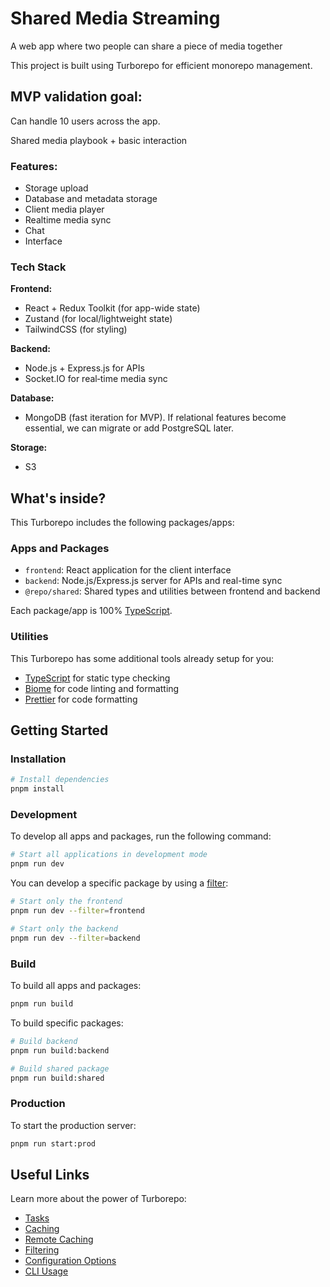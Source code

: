 # Shared Media Streaming

A web app where two people can share a piece of media together

This project is built using Turborepo for efficient monorepo management.

## MVP validation goal:

Can handle 10 users across the app.

Shared media playbook + basic interaction

### Features:

- Storage upload
- Database and metadata storage
- Client media player
- Realtime media sync
- Chat
- Interface

### Tech Stack

**Frontend:**
- React + Redux Toolkit (for app-wide state)
- Zustand (for local/lightweight state)
- TailwindCSS (for styling)

**Backend:**
- Node.js + Express.js for APIs
- Socket.IO for real‑time media sync

**Database:**
- MongoDB (fast iteration for MVP). If relational features become essential, we can migrate or add PostgreSQL later.

**Storage:**
- S3

## What's inside?

This Turborepo includes the following packages/apps:

### Apps and Packages

- `frontend`: React application for the client interface
- `backend`: Node.js/Express.js server for APIs and real-time sync
- `@repo/shared`: Shared types and utilities between frontend and backend

Each package/app is 100% [TypeScript](https://www.typescriptlang.org/).

### Utilities

This Turborepo has some additional tools already setup for you:

- [TypeScript](https://www.typescriptlang.org/) for static type checking
- [Biome](https://biomejs.dev/) for code linting and formatting
- [Prettier](https://prettier.io) for code formatting

## Getting Started

### Installation

```bash
# Install dependencies
pnpm install
```

### Development

To develop all apps and packages, run the following command:

```bash
# Start all applications in development mode
pnpm run dev
```

You can develop a specific package by using a [filter](https://turborepo.com/docs/crafting-your-repository/running-tasks#using-filters):

```bash
# Start only the frontend
pnpm run dev --filter=frontend

# Start only the backend
pnpm run dev --filter=backend
```

### Build

To build all apps and packages:

```bash
pnpm run build
```

To build specific packages:

```bash
# Build backend
pnpm run build:backend

# Build shared package
pnpm run build:shared
```

### Production

To start the production server:

```bash
pnpm run start:prod
```

## Useful Links

Learn more about the power of Turborepo:

- [Tasks](https://turborepo.com/docs/crafting-your-repository/running-tasks)
- [Caching](https://turborepo.com/docs/crafting-your-repository/caching)
- [Remote Caching](https://turborepo.com/docs/core-concepts/remote-caching)
- [Filtering](https://turborepo.com/docs/crafting-your-repository/running-tasks#using-filters)
- [Configuration Options](https://turborepo.com/docs/reference/configuration)
- [CLI Usage](https://turborepo.com/docs/reference/command-line-reference)
